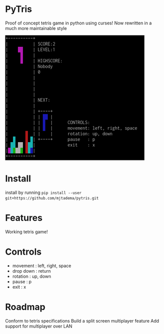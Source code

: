 # PyTris
Proof of concept tetris game in python using curses!
Now rewritten in a much more maintainable style

![Screenshot](/screenshots/Screenshot_20191027_190011.png?raw=true "PyTris in action")

# Install
install by running `pip install --user git+https://github.com/mjtadema/pytris.git`

# Features
Working tetris game!

# Controls
* movement  : left, right, space
* drop down : return
* rotation  : up, down
* pause     : p
* exit      : x

# Roadmap
Conform to tetris specifications
Build a split screen multiplayer feature
Add support for multiplayer over LAN

